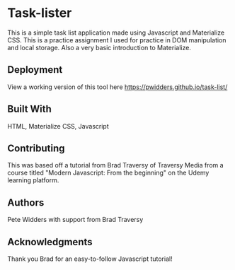 # Task-lister

This is a simple task list application made using Javascript and Materialize CSS. This is a practice assignment I used for practice in DOM manipulation and local storage. Also a very basic introduction to Materialize. 

## Deployment

View a working version of this tool here https://pwidders.github.io/task-list/

## Built With

HTML, Materialize CSS, Javascript

## Contributing

This was based off a tutorial from Brad Traversy of Traversy Media from a course titled "Modern Javascript: From the beginning" on the Udemy learning platform.

## Authors

Pete Widders with support from Brad Traversy

## Acknowledgments

Thank you Brad for an easy-to-follow Javascript tutorial!

